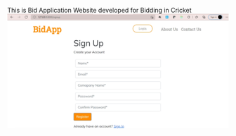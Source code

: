 This is Bid Application Website developed for Bidding in Cricket
![Alt Image text](https://raw.githubusercontent.com/AmarnathJagatap/BidApplication/master/login.PNG?token=GHSAT0AAAAAABQRPWIIPBZON7NXZSSHO6M6YPAFZMA "Optional Title")

